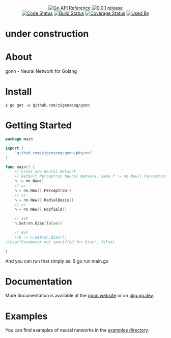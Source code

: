 <p style="text-align: center">
  <a href="https://pkg.go.dev/zigenzoog/gonn?tab=doc" title="Go API Reference" rel="nofollow"><img src="https://img.shields.io/badge/go-documentation-blue.svg?style=flat" alt="Go API Reference"></a>
  <a href="https://github.com/zigenzoog/gonn/releases/tag/v0.0.1" title="0.0.1 Release" rel="nofollow"><img src="https://img.shields.io/badge/version-0.0.1-blue.svg?style=flat" alt="0.0.1 release"></a>
  <br />
  <a href="https://goreportcard.com/report/zigenzoog/gonn"><img src="https://goreportcard.com/badge/zigenzoog/gonn" alt="Code Status" /></a>
  <a href="https://travis-ci.org/zigenzoog/gonn"><img src="https://travis-ci.org/zigenzoog/gonn.svg" alt="Build Status" /></a>
  <a href='https://coveralls.io/github/zigenzoog/gonn?branch=develop'><img src='https://coveralls.io/repos/github/zigenzoog/gonn/badge.svg?branch=develop' alt='Coverage Status' /></a>
  <a href='https://sourcegraph.com/github.com/zigenzoog/gonn?badge'><img src='https://sourcegraph.com/github.com/zigenzoog/gonn/-/badge.svg' alt='Used By' /></a>
</p>

# under construction

# About
gonn - Neural Network for Golang

# Install
    $ go get -u github.com/zigenzoog/gonn

# Getting Started
```go
package main

import (
    "github.com/zigenzoog/gonn/pkg/nn"
)

func main() {
    // Creat new Neural Network
    // Default Perceptron Neural Network, same f := nn.New().Perceptron()
    n := nn.New()
    // or
    n = nn.New().Perceptron()
    // or
    n = nn.New().RadialBasis()
    // or
    n = nn.New().Hopfield()

    // Set
    n.Set(nn.Bias(false))

    // Get
    //b := n.Get(nn.Bias())
//Log("Parameter not specified for Bias", false)

}
```
And you can run that simply as:
    $ go run main.go

# Documentation
More documentation is available at the [gonn website](https://zigenzoog.github.io/gonn/) or on [pkg.go.dev](https://pkg.go.dev/zigenzoog/gonn?tab=doc).

# Examples
You can find examples of neural networks in the [examples directory](https://github.com/zigenzoog/gonn/tree/master/examples/).
